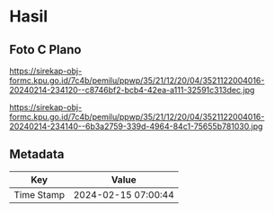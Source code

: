 # Hasil

## Foto C Plano

https://sirekap-obj-formc.kpu.go.id/7c4b/pemilu/ppwp/35/21/12/20/04/3521122004016-20240214-234120--c8746bf2-bcb4-42ea-a111-32591c313dec.jpg

https://sirekap-obj-formc.kpu.go.id/7c4b/pemilu/ppwp/35/21/12/20/04/3521122004016-20240214-234140--6b3a2759-339d-4964-84c1-75655b781030.jpg


## Metadata

| Key        | Value               |
| ---------- | ------------------- |
| Time Stamp | 2024-02-15 07:00:44 |



